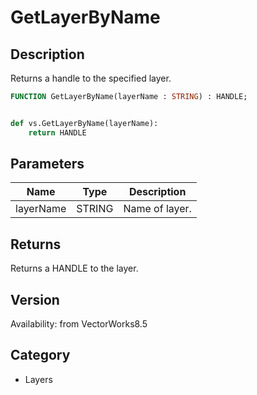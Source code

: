 # GetLayerByName

## Description
Returns a handle to the specified layer.

```pascal
FUNCTION GetLayerByName(layerName : STRING) : HANDLE;
```

```python

def vs.GetLayerByName(layerName):
    return HANDLE
```

## Parameters
|Name|Type|Description|
|---|---|---|
|layerName|STRING|Name of layer.|

## Returns
Returns a HANDLE to the layer.

## Version
Availability: from VectorWorks8.5
## Category
* Layers

